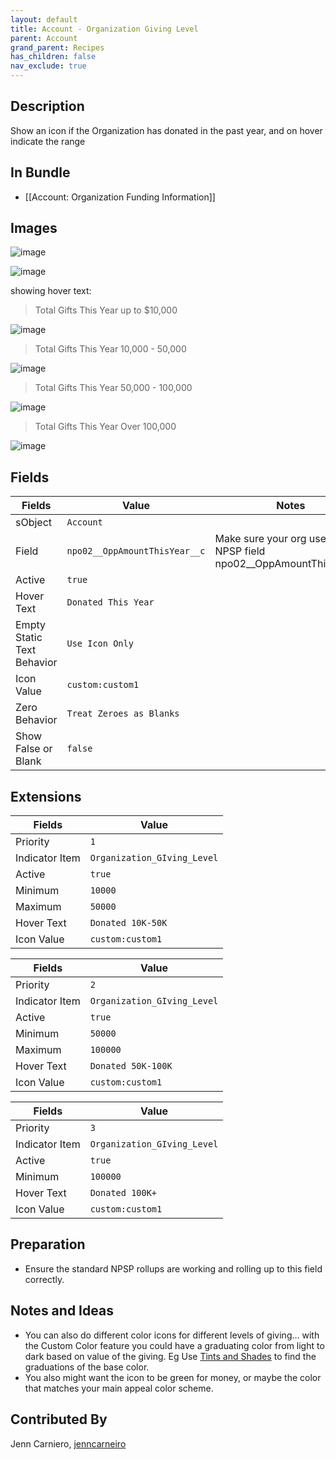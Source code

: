 ```yaml
---
layout: default
title: Account - Organization Giving Level
parent: Account
grand_parent: Recipes
has_children: false
nav_exclude: true
---
```


## Description

Show an icon if the Organization has donated in the past year, and on hover indicate the range 

## In Bundle

* [[Account: Organization Funding Information]]

## Images

![image](https://user-images.githubusercontent.com/71383648/228940443-bb2442a9-0282-4787-9d94-9974f88ec6b7.png)


![image](https://user-images.githubusercontent.com/71383648/228940523-18bd5c02-e58f-4a53-a894-ee5bf5024eab.png)



showing hover text:

> Total Gifts This Year up to $10,000

> 
![image](https://user-images.githubusercontent.com/71383648/228940867-d113409d-9927-4b82-a255-02c5079a865c.png)

> Total Gifts This Year 10,000 - 50,000

![image](https://user-images.githubusercontent.com/71383648/228941192-a2b0d3cb-53e7-4487-b704-35b6d2a91d41.png)

> Total Gifts This Year 50,000 - 100,000

![image](https://user-images.githubusercontent.com/71383648/228941752-87b64942-aac2-4047-946a-9cbdcb756171.png)

> Total Gifts This Year Over 100,000

![image](https://user-images.githubusercontent.com/71383648/228941888-b95f23dd-6502-4b9e-98a4-92de3982dea8.png)

## Fields

| Fields | Value | Notes 
|-----------|-----------|---------|
|sObject|`Account`
|Field|`npo02__OppAmountThisYear__c`|Make sure your org uses the NPSP field npo02__OppAmountThisYear__c|
|Active|`true`
|Hover Text|`Donated This Year`
|Empty Static Text Behavior|`Use Icon Only`
|Icon Value|`custom:custom1`
|Zero Behavior|`Treat Zeroes as Blanks`
|Show False or Blank|`false`

## Extensions

| Fields | Value 
|-----------|-----------|
|Priority|`1`
|Indicator Item|`Organization_GIving_Level`
|Active|`true`
|Minimum|`10000`
|Maximum|`50000`
|Hover Text|`Donated 10K-50K`
|Icon Value|`custom:custom1`

| Fields | Value 
|-----------|-----------|
|Priority|`2`
|Indicator Item|`Organization_GIving_Level`
|Active|`true`
|Minimum|`50000`
|Maximum|`100000`
|Hover Text|`Donated 50K-100K`
|Icon Value|`custom:custom1`

| Fields | Value 
|-----------|-----------|
|Priority|`3`
|Indicator Item|`Organization_GIving_Level`
|Active|`true`
|Minimum|`100000`
|Hover Text|`Donated 100K+`
|Icon Value|`custom:custom1`

## Preparation

* Ensure the standard NPSP rollups are working and rolling up to this field correctly.

## Notes and Ideas

* You can also do different color icons for different levels of giving... with the Custom Color feature you could have a graduating color from light to dark based on value of the giving. Eg Use [Tints and Shades](https://www.color-hex.com/color/ff7b84#shades-tints) to find the graduations of the base color. 
* You also might want the icon to be green for money, or maybe the color that matches your main appeal color scheme. 

## Contributed By
Jenn Carniero, [jenncarneiro](https://github.com/jenncarneiro)
